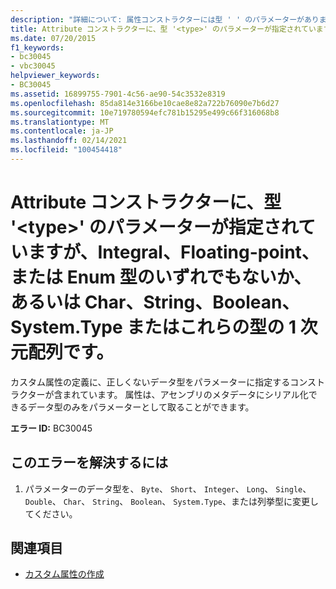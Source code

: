 ```yaml
---
description: "詳細について: 属性コンストラクターには型 ' ' のパラメーターがあります。 <type> これは、整数、浮動小数点、または列挙型ではなく、Char、String、Boolean、system.string、またはこれらの型の1次元配列です。"
title: Attribute コンストラクターに、型 '<type>' のパラメーターが指定されていますが、Integral、Floating-point、または Enum 型のいずれでもないか、あるいは Char、String、Boolean、System.Type またはこれらの型の 1 次元配列です。
ms.date: 07/20/2015
f1_keywords:
- bc30045
- vbc30045
helpviewer_keywords:
- BC30045
ms.assetid: 16899755-7901-4c56-ae90-54c3532e8319
ms.openlocfilehash: 85da814e3166be10cae8e82a722b76090e7b6d27
ms.sourcegitcommit: 10e719780594efc781b15295e499c66f316068b8
ms.translationtype: MT
ms.contentlocale: ja-JP
ms.lasthandoff: 02/14/2021
ms.locfileid: "100454418"
---
```

# <a name="attribute-constructor-has-a-parameter-of-type-type-which-is-not-an-integral-floating-point-or-enum-type-or-one-of-char-string-boolean-systemtype-or-1-dimensional-array-of-these-types"></a>Attribute コンストラクターに、型 '\<type>' のパラメーターが指定されていますが、Integral、Floating-point、または Enum 型のいずれでもないか、あるいは Char、String、Boolean、System.Type またはこれらの型の 1 次元配列です。

カスタム属性の定義に、正しくないデータ型をパラメーターに指定するコンストラクターが含まれています。 属性は、アセンブリのメタデータにシリアル化できるデータ型のみをパラメーターとして取ることができます。  
  
 **エラー ID:** BC30045  
  
## <a name="to-correct-this-error"></a>このエラーを解決するには  
  
1. パラメーターのデータ型を、 `Byte`、 `Short`、 `Integer`、 `Long`、 `Single`、 `Double`、 `Char`、 `String`、 `Boolean`、 `System.Type`、または列挙型に変更してください。  
  
## <a name="see-also"></a>関連項目

- [カスタム属性の作成](../programming-guide/concepts/attributes/creating-custom-attributes.md)
